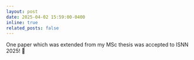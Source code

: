 ```yaml
---
layout: post
date: 2025-04-02 15:59:00-0400
inline: true
related_posts: false
---
```


One paper which was extended from my MSc thesis was accepted to ISNN 2025! 🎉
